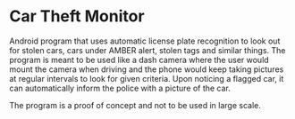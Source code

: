 # Car Theft Monitor
Android program that uses automatic license plate recognition to look out for stolen cars, cars under AMBER alert, stolen tags and similar things. The program is meant to be used like a dash camera where the user would mount the camera when driving and the phone would keep taking pictures at regular intervals to look for given criteria. Upon noticing a flagged car, it can automatically inform the police with a picture of the car.

The program is a proof of concept and not to be used in large scale.
